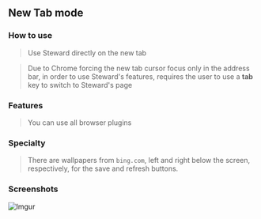 ## New Tab mode

### How to use
> Use Steward directly on the new tab

> Due to Chrome forcing the new tab cursor focus only in the address bar, in order to use Steward's features, requires the user to use a **tab** key to switch to Steward's page

### Features
> You can use all browser plugins

### Specialty
> There are wallpapers from `bing.com`, left and right below the screen, respectively, for the save and refresh buttons.

### Screenshots
![Imgur](https://i.imgur.com/r0zZGR0.png)